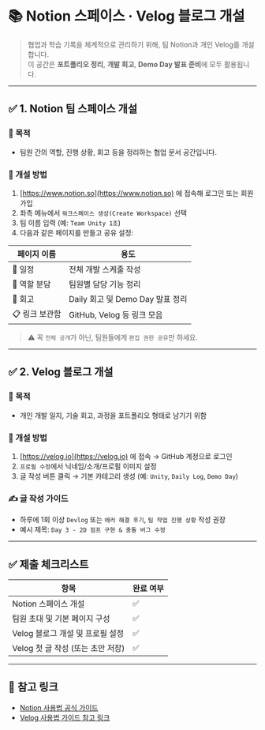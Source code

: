 # 📚 Notion 스페이스 · Velog 블로그 개설

> 협업과 학습 기록을 체계적으로 관리하기 위해, 팀 Notion과 개인 Velog를 개설합니다.  
> 이 공간은 **포트폴리오 정리**, **개발 회고**, **Demo Day 발표 준비**에 모두 활용됩니다.

---

## ✅ 1. Notion 팀 스페이스 개설

### 🔹 목적
- 팀원 간의 역할, 진행 상황, 회고 등을 정리하는 협업 문서 공간입니다.

### 🔹 개설 방법

1. [https://www.notion.so](https://www.notion.so) 에 접속해 로그인 또는 회원가입
2. 좌측 메뉴에서 `워크스페이스 생성(Create Workspace)` 선택
3. 팀 이름 입력 (예: `Team Unity 1조`)
4. 다음과 같은 페이지를 만들고 공유 설정:

| 페이지 이름 | 용도 |
|-------------|------|
| 📅 일정 | 전체 개발 스케줄 작성 |
| 📌 역할 분담 | 팀원별 담당 기능 정리 |
| 🧠 회고 | Daily 회고 및 Demo Day 발표 정리 |
| 📋 링크 보관함 | GitHub, Velog 등 링크 모음 |

> ⚠️ 꼭 `전체 공개`가 아닌, 팀원들에게 `편집 권한 공유`만 하세요.

---

## ✅ 2. Velog 블로그 개설

### 🔹 목적
- 개인 개발 일지, 기술 회고, 과정을 포트폴리오 형태로 남기기 위함

### 🔹 개설 방법

1. [https://velog.io](https://velog.io) 에 접속 → GitHub 계정으로 로그인
2. `프로필 수정`에서 닉네임/소개/프로필 이미지 설정
3. 글 작성 버튼 클릭 → 기본 카테고리 생성 (예: `Unity`, `Daily Log`, `Demo Day`)

### ✍️ 글 작성 가이드

- 하루에 1회 이상 `Devlog` 또는 `에러 해결 후기`, `팀 작업 진행 상황` 작성 권장
- 예시 제목: `Day 3 - 2D 점프 구현 & 충돌 버그 수정`

---

## ✅ 제출 체크리스트

| 항목 | 완료 여부 |
|------|-----------|
| Notion 스페이스 개설 | ✅ |
| 팀원 초대 및 기본 페이지 구성 | ✅ |
| Velog 블로그 개설 및 프로필 설정 | ✅ |
| Velog 첫 글 작성 (또는 초안 저장) | ✅ |

---

## 📎 참고 링크

- [Notion 사용법 공식 가이드](https://www.notion.so/help)
- [Velog 사용법 가이드 참고 링크]([https://velog.io/about](https://velog.io/@sangho5550/Velog-%EC%82%AC%EC%9A%A9%EB%B2%95-%EA%B0%9C%EB%B0%9C%EC%9E%90%EC%99%80-%EA%B8%B0%EC%88%A0-%EB%B8%94%EB%A1%9C%EA%B1%B0%EB%A5%BC-%EC%9C%84%ED%95%9C-%EA%B0%80%EC%9D%B4%EB%93%9C))
